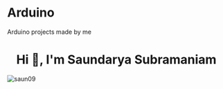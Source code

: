 # Arduino
Arduino projects made by me
<h1 align="center">Hi 👋, I'm Saundarya Subramaniam</h1>
<p align="left"> <img src="https://komarev.com/ghpvc/?username=saun09&label=Profile%20views&color=0e75b6&style=flat" alt="saun09" /> </p
<img align="right" alt="Coding" width="400" src="https://cdn.dribbble.com/users/2149796/screenshots/18907911/media/f5bba56d8feb7031032daef3bda7b3e8.png?resize=400x300&vertical=center">
